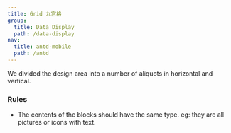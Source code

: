 ```yaml
---
title: Grid 九宫格
group:
  title: Data Display
  path: /data-display
nav:
  title: antd-mobile
  path: /antd
---
```


We divided the design area into a number of aliquots in horizontal and vertical.

### Rules
- The contents of the blocks should have the same type. eg: they are all pictures or icons with text.

<code src="./demos/basic.tsx" />

<API/>